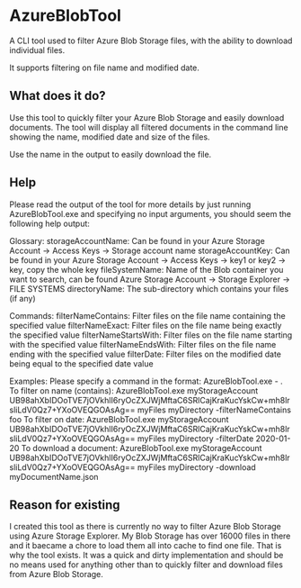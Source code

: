 # AzureBlobTool
A CLI tool used to filter Azure Blob Storage files, with the ability to download individual files.

It supports filtering on file name and modified date.

## What does it do?

Use this tool to quickly filter your Azure Blob Storage and easily download documents. The tool will display all filtered documents in the command line showing the name, modified date and size of the files.

Use the name in the output to easily download the file.

## Help

Please read the output of the tool for more details by just running AzureBlobTool.exe and specifying no input arguments, you should seem the following help output:

Glossary:
storageAccountName: Can be found in your Azure Storage Account -> Access Keys -> Storage account name
storageAccountKey: Can be found in your Azure Storage Account -> Access Keys -> key1 or key2 -> key, copy the whole key
fileSystemName: Name of the Blob container you want to search, can be found Azure Storage Account -> Storage Explorer -> FILE SYSTEMS
directoryName: The sub-directory which contains your files (if any)

Commands:
filterNameContains: Filter files on the file name containing the specified value
filterNameExact: Filter files on the file name being exactly the specified value
filterNameStartsWith: Filter files on the file name starting with the specified value
filterNameEndsWith: Filter files on the file name ending with the specified value
filterDate: Filter files on the modified date being equal to the specified date value

Examples:
Please specify a command in the format: AzureBlobTool.exe <storageAccountName> <storageAccountKey> <fileSystemName> <directoryName> -<command> <additionalInfo>.
To filter on name (contains): AzureBlobTool.exe myStorageAccount UB98ahXbIDOoTVE7jOVkhlI6ryOcZXJWjMftaC6SRlCajKraKucYskCw+mh8lrsliLdV0Qz7+YXoOVEQGOAsAg== myFiles myDirectory -filterNameContains foo
To filter on date: AzureBlobTool.exe myStorageAccount UB98ahXbIDOoTVE7jOVkhlI6ryOcZXJWjMftaC6SRlCajKraKucYskCw+mh8lrsliLdV0Qz7+YXoOVEQGOAsAg== myFiles myDirectory -filterDate 2020-01-20
To download a document: AzureBlobTool.exe myStorageAccount UB98ahXbIDOoTVE7jOVkhlI6ryOcZXJWjMftaC6SRlCajKraKucYskCw+mh8lrsliLdV0Qz7+YXoOVEQGOAsAg== myFiles myDirectory -download myDocumentName.json

## Reason for existing

I created this tool as there is currently no way to filter Azure Blob Storage using Azure Storage Explorer. My Blob Storage has over 16000 files in there and it baecame a chore to load them all into cache to find one file. That is why the tool exists. It was a quick and dirty implementation and should be no means used for anything other than to quickly filter and download files from Azure Blob Storage. 


